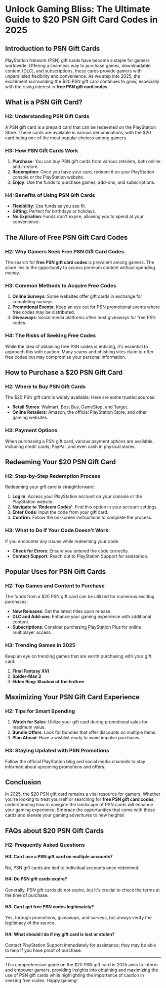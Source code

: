 # Unlock Gaming Bliss: The Ultimate Guide to $20 PSN Gift Card Codes in 2025

## Introduction to PSN Gift Cards

PlayStation Network (PSN) gift cards have become a staple for gamers worldwide. Offering a seamless way to purchase games, downloadable content (DLC), and subscriptions, these cards provide gamers with unparalleled flexibility and convenience. As we step into 2025, the excitement surrounding the $20 PSN gift card continues to grow, especially with the rising interest in **free PSN gift card codes**.

## What is a PSN Gift Card?

### H2: Understanding PSN Gift Cards

A PSN gift card is a prepaid card that can be redeemed on the PlayStation Store. These cards are available in various denominations, with the $20 card being one of the most popular choices among gamers. 

### H3: How PSN Gift Cards Work

1. **Purchase**: You can buy PSN gift cards from various retailers, both online and in-store.
2. **Redemption**: Once you have your card, redeem it on your PlayStation console or the PlayStation website.
3. **Enjoy**: Use the funds to purchase games, add-ons, and subscriptions.

### H4: Benefits of Using PSN Gift Cards

- **Flexibility**: Use funds as you see fit.
- **Gifting**: Perfect for birthdays or holidays.
- **No Expiration**: Funds don't expire, allowing you to spend at your convenience.

## The Allure of Free PSN Gift Card Codes

### H2: Why Gamers Seek Free PSN Gift Card Codes

The search for **free PSN gift card codes** is prevalent among gamers. The allure lies in the opportunity to access premium content without spending money. 

### H3: Common Methods to Acquire Free Codes

1. **Online Surveys**: Some websites offer gift cards in exchange for completing surveys.
2. **Promotional Events**: Keep an eye out for PSN promotional events where free codes may be distributed.
3. **Giveaways**: Social media platforms often host giveaways for free PSN codes.

### H4: The Risks of Seeking Free Codes

While the idea of obtaining free PSN codes is enticing, it's essential to approach this with caution. Many scams and phishing sites claim to offer free codes but may compromise your personal information.

## How to Purchase a $20 PSN Gift Card

### H2: Where to Buy PSN Gift Cards

The $20 PSN gift card is widely available. Here are some trusted sources:

- **Retail Stores**: Walmart, Best Buy, GameStop, and Target.
- **Online Retailers**: Amazon, the official PlayStation Store, and other gaming websites.

### H3: Payment Options

When purchasing a PSN gift card, various payment options are available, including credit cards, PayPal, and even cash in physical stores.

## Redeeming Your $20 PSN Gift Card

### H2: Step-by-Step Redemption Process

Redeeming your gift card is straightforward:

1. **Log In**: Access your PlayStation account on your console or the PlayStation website.
2. **Navigate to 'Redeem Codes'**: Find this option in your account settings.
3. **Enter Code**: Input the code from your gift card.
4. **Confirm**: Follow the on-screen instructions to complete the process.

### H3: What to Do if Your Code Doesn’t Work

If you encounter any issues while redeeming your code:

- **Check for Errors**: Ensure you entered the code correctly.
- **Contact Support**: Reach out to PlayStation Support for assistance.

## Popular Uses for PSN Gift Cards

### H2: Top Games and Content to Purchase

The funds from a $20 PSN gift card can be utilized for numerous exciting purchases:

- **New Releases**: Get the latest titles upon release.
- **DLC and Add-ons**: Enhance your gaming experience with additional content.
- **Subscriptions**: Consider purchasing PlayStation Plus for online multiplayer access.

### H3: Trending Games in 2025

Keep an eye on trending games that are worth purchasing with your gift card:

1. **Final Fantasy XVI**
2. **Spider-Man 2**
3. **Elden Ring: Shadow of the Erdtree**

## Maximizing Your PSN Gift Card Experience

### H2: Tips for Smart Spending

1. **Watch for Sales**: Utilize your gift card during promotional sales for maximum value.
2. **Bundle Offers**: Look for bundles that offer discounts on multiple items.
3. **Plan Ahead**: Have a wishlist ready to avoid impulse purchases.

### H3: Staying Updated with PSN Promotions

Follow the official PlayStation blog and social media channels to stay informed about upcoming promotions and offers.

## Conclusion

In 2025, the $20 PSN gift card remains a vital resource for gamers. Whether you're looking to treat yourself or searching for **free PSN gift card codes**, understanding how to navigate the landscape of PSN cards will enhance your gaming experience. Embrace the opportunities that come with these cards and elevate your gaming adventures to new heights!

## FAQs about $20 PSN Gift Cards

### H2: Frequently Asked Questions

#### H3: Can I use a PSN gift card on multiple accounts?

No, PSN gift cards are tied to individual accounts once redeemed.

#### H4: Do PSN gift cards expire?

Generally, PSN gift cards do not expire, but it's crucial to check the terms at the time of purchase.

#### H3: Can I get free PSN codes legitimately?

Yes, through promotions, giveaways, and surveys, but always verify the legitimacy of the source.

#### H4: What should I do if my gift card is lost or stolen?

Contact PlayStation Support immediately for assistance; they may be able to help if you have proof of purchase.

---

This comprehensive guide on the $20 PSN gift card in 2025 aims to inform and empower gamers, providing insights into obtaining and maximizing the use of PSN gift cards while highlighting the importance of caution in seeking free codes. Happy gaming!
